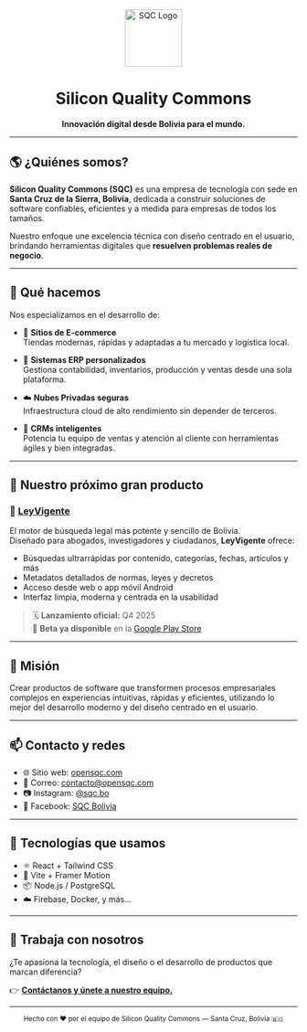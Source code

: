 <div align="center">
  <img src="https://opensqc.com/logo.png" alt="SQC Logo" height="100" />

  # Silicon Quality Commons

  **Innovación digital desde Bolivia para el mundo.**
</div>

---

## 🌎 ¿Quiénes somos?

**Silicon Quality Commons (SQC)** es una empresa de tecnología con sede en **Santa Cruz de la Sierra, Bolivia**, dedicada a construir soluciones de software confiables, eficientes y a medida para empresas de todos los tamaños.

Nuestro enfoque une excelencia técnica con diseño centrado en el usuario, brindando herramientas digitales que **resuelven problemas reales de negocio**.

---

## 💼 Qué hacemos

Nos especializamos en el desarrollo de:

- 🛒 **Sitios de E-commerce**  
  Tiendas modernas, rápidas y adaptadas a tu mercado y logística local.

- 🧾 **Sistemas ERP personalizados**  
  Gestiona contabilidad, inventarios, producción y ventas desde una sola plataforma.

- ☁️ **Nubes Privadas seguras**  
  Infraestructura cloud de alto rendimiento sin depender de terceros.

- 🤝 **CRMs inteligentes**  
  Potencia tu equipo de ventas y atención al cliente con herramientas ágiles y bien integradas.

---

## 🚀 Nuestro próximo gran producto

### 🔎 [LeyVigente](https://opensqc.com/leyvigente)

El motor de búsqueda legal más potente y sencillo de Bolivia.  
Diseñado para abogados, investigadores y ciudadanos, **LeyVigente** ofrece:

- Búsquedas ultrarrápidas por contenido, categorías, fechas, artículos y más  
- Metadatos detallados de normas, leyes y decretos  
- Acceso desde web o app móvil Android  
- Interfaz limpia, moderna y centrada en la usabilidad

> 🗓️ **Lanzamiento oficial:** Q4 2025  
> 📱 **Beta ya disponible** en la [Google Play Store](https://play.google.com/store/apps/details?id=com.tmsc.leyvigente.leyvigente)

---

## 🧠 Misión

Crear productos de software que transformen procesos empresariales complejos en experiencias intuitivas, rápidas y eficientes, utilizando lo mejor del desarrollo moderno y del diseño centrado en el usuario.

---

## 📫 Contacto y redes

- 🌐 Sitio web: [opensqc.com](https://opensqc.com)
- 📧 Correo: contacto@opensqc.com
- 📷 Instagram: [@sqc.bo](https://www.instagram.com/sqc.bo)
- 📘 Facebook: [SQC Bolivia](https://www.facebook.com/sqc.bolivia)

---

## 🧩 Tecnologías que usamos

- ⚛️ React + Tailwind CSS
- 🚀 Vite + Framer Motion
- 📦 Node.js / PostgreSQL
- ☁️ Firebase, Docker, y más...

---

## 🤝 Trabaja con nosotros

¿Te apasiona la tecnología, el diseño o el desarrollo de productos que marcan diferencia?

👉 [**Contáctanos y únete a nuestro equipo.**](https://opensqc.com/trabaja-con-nosotros)

---

<div align="center">
  <sub>Hecho con ❤️ por el equipo de Silicon Quality Commons — Santa Cruz, Bolivia 🇧🇴</sub>
</div>
